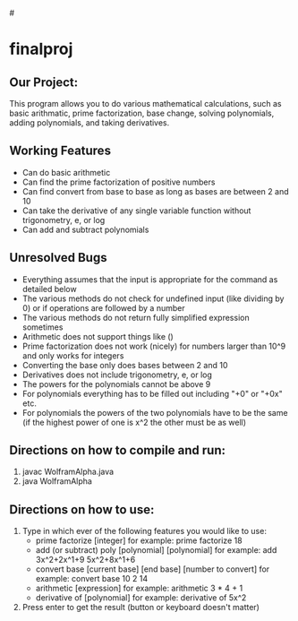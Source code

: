 #<h1> finalproj </h1>
<h2> Our Project: </h2>
<p> This program allows you to do various mathematical calculations, such as basic arithmatic, prime factorization, base change, solving polynomials, adding polynomials, and taking derivatives. </p>
<h2> Working Features </h2>
<ul>
  <li> Can do basic arithmetic </li>
  <li> Can find the prime factorization of positive numbers</li>
  <li> Can find convert from base to base as long as bases are between 2 and 10</li>
  <li> Can take the derivative of any single variable function without trigonometry, e, or log</li>
  <li> Can add and subtract polynomials</li>
</ul>
<h2> Unresolved Bugs </h2>
<ul>
  <li> Everything assumes that the input is appropriate for the command as detailed below </li>
  <li> The various methods do not check for undefined input (like dividing by 0) or if operations are followed by a number </li>
  <li> The various methods do not return fully simplified expression sometimes</li>
  <li> Arithmetic does not support things like ()</li>
  <li> Prime factorization does not work (nicely) for numbers larger than 10^9 and only works for integers</li>
  <li> Converting the base only does bases between 2 and 10</li>
  <li> Derivatives does not include trigonometry, e, or log</li>
  <li> The powers for the polynomials cannot be above 9</li>
  <li> For polynomials everything has to be filled out including "+0" or "+0x" etc.</li>
  <li> For polynomials the powers of the two polynomials have to be the same (if the highest power of one is x^2 the other must be as well)</li>
</ul>
<h2> Directions on how to compile and run: </h2>
<ol>
  <li>javac WolframAlpha.java</li>
  <li>java WolframAlpha</li>
</ol>
<h2> Directions on how to use: </h2>
<ol>
  <li> Type in which ever of the following features you would like to use:
       <ul>
	 <li>prime factorize [integer] for example: prime factorize 18</li>
 	 <li>add (or subtract) poly [polynomial] [polynomial] for example: add 3x^2+2x^1+9 5x^2+8x^1+6</li>
 	 <li>convert base [current base] [end base] [number to convert] for example: convert base 10 2 14</li>
 	 <li>arithmetic [expression] for example: arithmetic 3 * 4 + 1</li>
      	 <li>derivative of [polynomial] for example: derivative of 5x^2</li>
       </ul>
  </li>
  <li> Press enter to get the result (button or keyboard doesn't matter)</li>
</ol>
